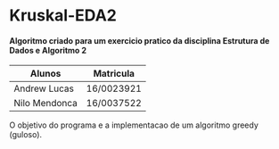 # Kruskal-EDA2

<h4>Algoritmo criado para um exercicio pratico da disciplina Estrutura de Dados e Algoritmo 2</h4>


Alunos 		| Matricula
---------------	| ------
Andrew Lucas   	| 16/0023921
Nilo Mendonca 	| 16/0037522


O objetivo do programa e a implementacao de um algoritmo greedy (guloso).

